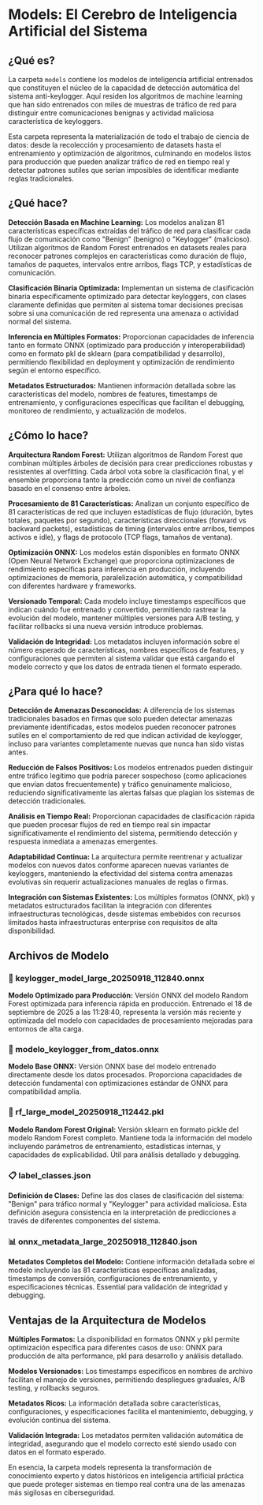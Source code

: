 # Models: El Cerebro de Inteligencia Artificial del Sistema

## ¿Qué es?

La carpeta `models` contiene los modelos de inteligencia artificial entrenados que constituyen el núcleo de la capacidad de detección automática del sistema anti-keylogger. Aquí residen los algoritmos de machine learning que han sido entrenados con miles de muestras de tráfico de red para distinguir entre comunicaciones benignas y actividad maliciosa característica de keyloggers.

Esta carpeta representa la materialización de todo el trabajo de ciencia de datos: desde la recolección y procesamiento de datasets hasta el entrenamiento y optimización de algoritmos, culminando en modelos listos para producción que pueden analizar tráfico de red en tiempo real y detectar patrones sutiles que serían imposibles de identificar mediante reglas tradicionales.

## ¿Qué hace?

**Detección Basada en Machine Learning:** Los modelos analizan 81 características específicas extraídas del tráfico de red para clasificar cada flujo de comunicación como "Benign" (benigno) o "Keylogger" (malicioso). Utilizan algoritmos de Random Forest entrenados en datasets reales para reconocer patrones complejos en características como duración de flujo, tamaños de paquetes, intervalos entre arribos, flags TCP, y estadísticas de comunicación.

**Clasificación Binaria Optimizada:** Implementan un sistema de clasificación binaria específicamente optimizado para detectar keyloggers, con clases claramente definidas que permiten al sistema tomar decisiones precisas sobre si una comunicación de red representa una amenaza o actividad normal del sistema.

**Inferencia en Múltiples Formatos:** Proporcionan capacidades de inferencia tanto en formato ONNX (optimizado para producción y interoperabilidad) como en formato pkl de sklearn (para compatibilidad y desarrollo), permitiendo flexibilidad en deployment y optimización de rendimiento según el entorno específico.

**Metadatos Estructurados:** Mantienen información detallada sobre las características del modelo, nombres de features, timestamps de entrenamiento, y configuraciones específicas que facilitan el debugging, monitoreo de rendimiento, y actualización de modelos.

## ¿Cómo lo hace?

**Arquitectura Random Forest:** Utilizan algoritmos de Random Forest que combinan múltiples árboles de decisión para crear predicciones robustas y resistentes al overfitting. Cada árbol vota sobre la clasificación final, y el ensemble proporciona tanto la predicción como un nivel de confianza basado en el consenso entre árboles.

**Procesamiento de 81 Características:** Analizan un conjunto específico de 81 características de red que incluyen estadísticas de flujo (duración, bytes totales, paquetes por segundo), características direccionales (forward vs backward packets), estadísticas de timing (intervalos entre arribos, tiempos activos e idle), y flags de protocolo (TCP flags, tamaños de ventana).

**Optimización ONNX:** Los modelos están disponibles en formato ONNX (Open Neural Network Exchange) que proporciona optimizaciones de rendimiento específicas para inferencia en producción, incluyendo optimizaciones de memoria, paralelización automática, y compatibilidad con diferentes hardware y frameworks.

**Versionado Temporal:** Cada modelo incluye timestamps específicos que indican cuándo fue entrenado y convertido, permitiendo rastrear la evolución del modelo, mantener múltiples versiones para A/B testing, y facilitar rollbacks si una nueva versión introduce problemas.

**Validación de Integridad:** Los metadatos incluyen información sobre el número esperado de características, nombres específicos de features, y configuraciones que permiten al sistema validar que está cargando el modelo correcto y que los datos de entrada tienen el formato esperado.

## ¿Para qué lo hace?

**Detección de Amenazas Desconocidas:** A diferencia de los sistemas tradicionales basados en firmas que solo pueden detectar amenazas previamente identificadas, estos modelos pueden reconocer patrones sutiles en el comportamiento de red que indican actividad de keylogger, incluso para variantes completamente nuevas que nunca han sido vistas antes.

**Reducción de Falsos Positivos:** Los modelos entrenados pueden distinguir entre tráfico legítimo que podría parecer sospechoso (como aplicaciones que envían datos frecuentemente) y tráfico genuinamente malicioso, reduciendo significativamente las alertas falsas que plagian los sistemas de detección tradicionales.

**Análisis en Tiempo Real:** Proporcionan capacidades de clasificación rápida que pueden procesar flujos de red en tiempo real sin impactar significativamente el rendimiento del sistema, permitiendo detección y respuesta inmediata a amenazas emergentes.

**Adaptabilidad Continua:** La arquitectura permite reentrenar y actualizar modelos con nuevos datos conforme aparecen nuevas variantes de keyloggers, manteniendo la efectividad del sistema contra amenazas evolutivas sin requerir actualizaciones manuales de reglas o firmas.

**Integración con Sistemas Existentes:** Los múltiples formatos (ONNX, pkl) y metadatos estructurados facilitan la integración con diferentes infraestructuras tecnológicas, desde sistemas embebidos con recursos limitados hasta infraestructuras enterprise con requisitos de alta disponibilidad.

## Archivos de Modelo

### 🤖 keylogger_model_large_20250918_112840.onnx
**Modelo Optimizado para Producción:** Versión ONNX del modelo Random Forest optimizada para inferencia rápida en producción. Entrenado el 18 de septiembre de 2025 a las 11:28:40, representa la versión más reciente y optimizada del modelo con capacidades de procesamiento mejoradas para entornos de alta carga.

### 🤖 modelo_keylogger_from_datos.onnx
**Modelo Base ONNX:** Versión ONNX base del modelo entrenado directamente desde los datos procesados. Proporciona capacidades de detección fundamental con optimizaciones estándar de ONNX para compatibilidad amplia.

### 🌳 rf_large_model_20250918_112442.pkl
**Modelo Random Forest Original:** Versión sklearn en formato pickle del modelo Random Forest completo. Mantiene toda la información del modelo incluyendo parámetros de entrenamiento, estadísticas internas, y capacidades de explicabilidad. Útil para análisis detallado y debugging.

### 📋 label_classes.json
**Definición de Clases:** Define las dos clases de clasificación del sistema: "Benign" para tráfico normal y "Keylogger" para actividad maliciosa. Esta definición asegura consistencia en la interpretación de predicciones a través de diferentes componentes del sistema.

### 📊 onnx_metadata_large_20250918_112840.json
**Metadatos Completos del Modelo:** Contiene información detallada sobre el modelo incluyendo las 81 características específicas analizadas, timestamps de conversión, configuraciones de entrenamiento, y especificaciones técnicas. Essential para validación de integridad y debugging.

## Ventajas de la Arquitectura de Modelos

**Múltiples Formatos:** La disponibilidad en formatos ONNX y pkl permite optimización específica para diferentes casos de uso: ONNX para producción de alta performance, pkl para desarrollo y análisis detallado.

**Modelos Versionados:** Los timestamps específicos en nombres de archivo facilitan el manejo de versiones, permitiendo despliegues graduales, A/B testing, y rollbacks seguros.

**Metadatos Ricos:** La información detallada sobre características, configuraciones, y especificaciones facilita el mantenimiento, debugging, y evolución continua del sistema.

**Validación Integrada:** Los metadatos permiten validación automática de integridad, asegurando que el modelo correcto esté siendo usado con datos en el formato esperado.

En esencia, la carpeta models representa la transformación de conocimiento experto y datos históricos en inteligencia artificial práctica que puede proteger sistemas en tiempo real contra una de las amenazas más sigilosas en ciberseguridad.